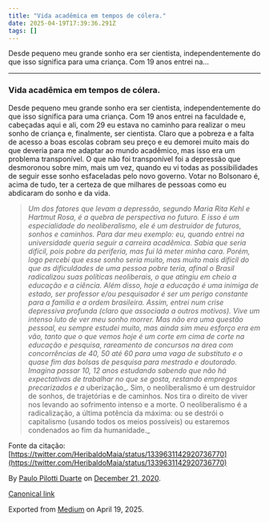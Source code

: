 ```yaml
---
title: "Vida acadêmica em tempos de cólera."
date: 2025-04-19T17:39:36.291Z
tags: []
---
```


Desde pequeno meu grande sonho era ser cientista, independentemente do que isso significa para uma criança. Com 19 anos entrei na…

* * *

### Vida acadêmica em tempos de cólera.

Desde pequeno meu grande sonho era ser cientista, independentemente do que isso significa para uma criança. Com 19 anos entrei na faculdade e, cabeçadas aqui e ali, com 29 eu estava no caminho para realizar o meu sonho de criança e, finalmente, ser cientista. Claro que a pobreza e a falta de acesso a boas escolas cobram seu preço e eu demorei muito mais do que deveria para me adaptar ao mundo acadêmico, mas isso era um problema transponível. O que não foi transponível foi a depressão que desmoronou sobre mim, mais um vez, quando eu vi todas as possibilidades de seguir esse sonho esfaceladas pelo novo governo. Votar no Bolsonaro é, acima de tudo, ter a certeza de que milhares de pessoas como eu abdicaram do sonho e da vida.

> _Um dos fatores que levam a depressão, segundo Maria Rita Kehl e Hartmut Rosa, é a quebra de perspectiva no futuro. E isso é um especialidade do neoliberalismo, ele é um destruidor de futuros, sonhos e caminhos. Para dar meu exemplo: eu, quando entrei na universidade queria seguir a carreira acadêmica. Sabia que seria difícil, pois pobre da periferia, mas fui lá meter minha cara. Porém, logo percebi que esse sonho seria muito, mas muito mais difícil do que as dificuldades de uma pessoa pobre teria, afinal o Brasil radicalizou suas políticas neoliberais, o que atingiu em cheio a educação e a ciência. Além disso, hoje a educação é uma inimiga de estado, ser professor e/ou pesquisador é ser um perigo constante para a família e a ordem brasileira. Assim, entrei num crise depressiva profunda (claro que associada a outros motivos). Vive um intenso luto de ver meu sonho morrer. Mas não era uma questão pessoal, eu sempre estudei muito, mas ainda sim meu esforço era em vão, tanto que o que vemos hoje é um corte em cima de corte na educação e pesquisa, rareamento de concursos na área com concorrências de 40, 50 até 60 para uma vaga de substituto e o quase fim das bolsas de pesquisa para mestrado e doutorado. Imagina passar 10, 12 anos estudando sabendo que não há expectativas de trabalhar no que se gosta, restando empregos precarizados e a_ uberização_. Sim, o neoliberalismo é um destruidor de sonhos, de trajetórias e de caminhos. Nos tira o direito de viver nos levando ao sofrimento intenso e a morte. O neoliberalismo é a radicalização, a última potência da máxima: ou se destrói o capitalismo (usando todos os meios possíveis) ou estaremos condenados ao fim da humanidade._

Fonte da citação: [https://twitter.com/HeribaldoMaia/status/1339631142920736770](https://twitter.com/HeribaldoMaia/status/1339631142920736770)

By [Paulo Pilotti Duarte](https://medium.com/@paulopilotti) on [December 21, 2020](https://medium.com/p/ec393c778f9c).

[Canonical link](https://medium.com/@paulopilotti/vida-acad%C3%AAmica-em-tempos-de-c%C3%B3lera-ec393c778f9c)

Exported from [Medium](https://medium.com) on April 19, 2025.
